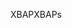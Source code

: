 <span data-ttu-id="55bc8-101">XBAP</span><span class="sxs-lookup"><span data-stu-id="55bc8-101">XBAPs</span></span>